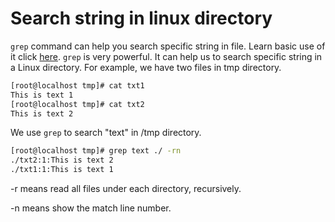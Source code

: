 # Search string in linux directory
`grep` command can help you search specific string in file. Learn basic use of it click [here](http://www.henryxi.com/linux-grep-command-examples). 
`grep` is very powerful. It can help us to search specific string in a Linux directory. For example, we have two files
in tmp directory. 
```bash
[root@localhost tmp]# cat txt1
This is text 1
[root@localhost tmp]# cat txt2
This is text 2
```
We use `grep` to search "text" in /tmp directory.
```bash
[root@localhost tmp]# grep text ./ -rn
./txt2:1:This is text 2
./txt1:1:This is text 1
```
-r means read all files under each directory, recursively.

-n means show the match line number.